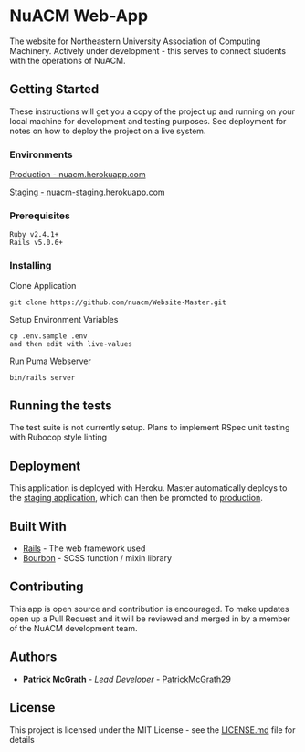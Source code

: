 # NuACM Web-App

The website for Northeastern University Association of Computing Machinery. Actively under development - this serves to connect students with the operations of NuACM.

## Getting Started

These instructions will get you a copy of the project up and running on your local machine for development and testing purposes. See deployment for notes on how to deploy the project on a live system.

### Environments


[Production - nuacm.herokuapp.com](https://nuacm.herokuapp.com)

[Staging - nuacm-staging.herokuapp.com](https://nuacm-staging.herokuapp.com)

### Prerequisites

```
Ruby v2.4.1+
Rails v5.0.6+
```

### Installing

Clone Application

```
git clone https://github.com/nuacm/Website-Master.git
```

Setup Environment Variables

```
cp .env.sample .env
and then edit with live-values
```

Run Puma Webserver
```
bin/rails server
```

## Running the tests

The test suite is not currently setup. Plans to implement RSpec unit testing with Rubocop style linting

## Deployment

This application is deployed with Heroku. Master automatically deploys to the [staging application](https://nuacm-staging.herokuapp.com), which can then be promoted to [production](https://nuacm.herokuapp.com).

## Built With

* [Rails](#) - The web framework used
* [Bourbon](#) - SCSS function / mixin library

## Contributing

This app is open source and contribution is encouraged. To make updates open up a Pull Request and it will be reviewed and merged in by a member of the NuACM development team.

## Authors

* **Patrick McGrath** - *Lead Developer* - [PatrickMcGrath29](https://github.com/PatrickMcGrath29)


## License

This project is licensed under the MIT License - see the [LICENSE.md](LICENSE.md) file for details
